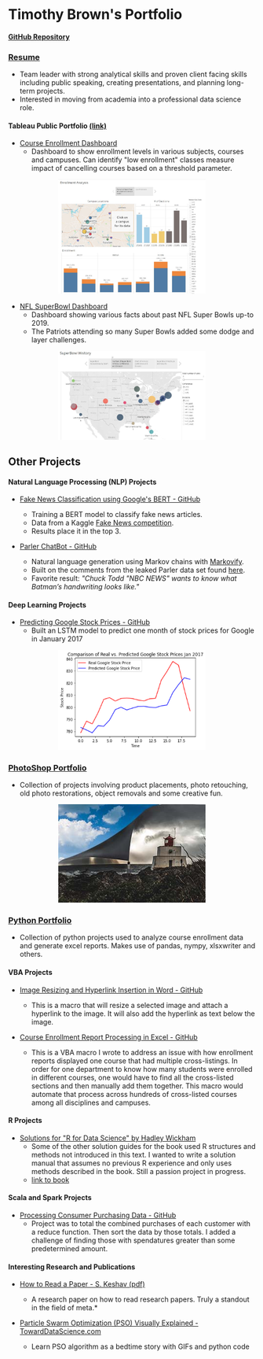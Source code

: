 # Timothy Brown's Portfolio <br>

#### [GitHub Repository](https://github.com/brownt47) <br>
### [Resume](https://github.com/brownt47/Resume/blob/master/TBrown_Resume_October_2021.pdf) <br>
  * Team leader with strong analytical skills and proven client facing skills including public speaking, creating presentations, and planning long-term projects.
  * Interested in moving from academia into a professional data science role.

#### Tableau Public Portfolio [(link)](https://public.tableau.com/profile/timothy.brown2096#!/) <br>

* [Course Enrollment Dashboard](https://public.tableau.com/profile/timothy.brown2096#!/vizhome/AlpharettaProject/Story1) <br>
  * Dashboard to show enrollment levels in various subjects, courses and campuses.  Can identify "low enrollment" classes measure impact of cancelling courses based on a threshold parameter.
<p align="center">
  <a href=https://public.tableau.com/profile/timothy.brown2096#!/"><img src="images/Course_Enrollment_Analysis.jpg" width="300"></a>
</p>

* [NFL SuperBowl Dashboard](https://public.tableau.com/app/profile/timothy.brown2096/viz/SuperBowlProject/SuperBowlHistory) <br>
  * Dashboard showing various facts about past NFL Super Bowls up-to 2019.
  * The Patriots attending so many Super Bowls added some dodge and layer challenges.
<p align="center">
  <a href="https://public.tableau.com/app/profile/timothy.brown2096/viz/SuperBowlProject/SuperBowlHistory"><img src="images/SuperBowl_Dashboard.jpg" width="300"></a>
</p>





## Other Projects <br>

#### Natural Language Processing (NLP) Projects <br>
* [Fake News Classification using Google's BERT - GitHub](https://github.com/brownt47/NLP_Projects/blob/main/BERT%20NLP%20Classification.md)
  * Training a BERT model to classify fake news articles.
  * Data from a Kaggle [Fake News competition](https://www.kaggle.com/c/fake-news/overview).
  * Results place it in the top 3.  

* [Parler ChatBot - GitHub](https://github.com/brownt47/NLP_Projects/blob/main/Parler_ChatBot.ipynb)
  * Natural language generation using Markov chains with [Markovify](https://github.com/jsvine/markovify). 
  * Built on the comments from the leaked Parler data set found [here](https://zenodo.org/record/4442460).
  * Favorite result: *"Chuck Todd "NBC NEWS" wants to know what Batman’s handwriting looks like."* 

#### Deep Learning Projects <br>
* [Predicting Google Stock Prices - GitHub](https://github.com/brownt47/Deep_Learning/blob/main/rnn.py)
  * Built an LSTM model to predict one month of stock prices for Google in January 2017
<p align="center">
      <a href="<https://github.com/brownt47/Deep_Learning/blob/main/rnn.py"><img src="images/Google_Stock_Predictions.png" width="300" /></a>
</p>


### [PhotoShop Portfolio](https://brownt47.github.io/Photoshop/) <br>

  * Collection of projects involving product placements, photo retouching, old photo restorations, object removals and some creative fun.
<p align="center">
 <a href="https://brownt47.github.io/Photoshop/"><img src="images/Peeling_sky.jpg" width="300" /></a>
</p>


### [Python Portfolio](https://brownt47.github.io/Python_Projects/) <br>
  
  * Collection of python projects used to analyze course enrollment data and generate excel reports. Makes use of pandas, nympy, xlsxwriter and others.

#### VBA Projects <br>
* [Image Resizing and Hyperlink Insertion  in Word - GitHub](https://github.com/brownt47/VBA-Projects/blob/main/ResizeImage.md)
  * This is a macro that will resize a selected image and attach a hyperlink to the image. It will also add the hyperlink as text below the image.

* [Course Enrollment Report Processing in Excel - GitHub](https://github.com/brownt47/VBA-Projects/blob/main/CrossListedCourses.md) <br>
  * This is a VBA macro I wrote to address an issue with how enrollment reports displayed one course that had multiple cross-listings.  In order for one department to know how many students were enrolled in different courses, one would have to find all the cross-listed sections and then manually add them together.  This macro would automate that process across hundreds of cross-listed courses among all disciplines and campuses.

#### R Projects

* [Solutions for "R for Data Science" by Hadley Wickham](https://brownt47.github.io/R-For-Data-Science-Solutions)<br>
  * Some of the other solution guides for the book used R structures and methods not introduced in this text.  I wanted to write a solution manual that assumes no previous R experience and only uses methods described in the book.  Still a passion project in progress.
  * [link to book](https://r4ds.had.co.nz/) <br>



#### Scala and Spark Projects <br>
* [Processing Consumer Purchasing Data - GitHub](https://github.com/brownt47/Scala/blob/main/CustomerPurchasing.md)
  * Project was to total the combined purchases of each customer with a reduce function. Then sort the data by those totals. I added a challenge of finding those with spendatures greater than some predetermined amount.

#### Interesting Research and Publications 
* [How to Read a Paper - S. Keshav (pdf)](https://web.stanford.edu/class/ee384m/Handouts/HowtoReadPaper.pdf) <br>
  * A research paper on how to read research papers.  Truly a standout in the field of meta.*

* [Particle Swarm Optimization (PSO) Visually Explained - TowardDataScience.com](https://towardsdatascience.com/particle-swarm-optimization-visually-explained-46289eeb2e14) <br>
  * Learn PSO algorithm as a bedtime story with GIFs and python code
